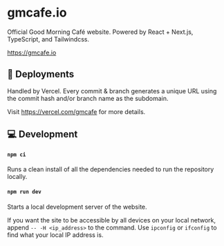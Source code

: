 # gmcafe.io
Official Good Morning Café website. Powered by React + Next.js, TypeScript, and Tailwindcss.

https://gmcafe.io

## :ship: Deployments
Handled by Vercel. Every commit & branch generates a unique URL using the commit hash and/or branch name as the subdomain. 

Visit https://vercel.com/gmcafe for more details.

## :computer: Development
#### `npm ci`
Runs a clean install of all the dependencies needed to run the repository locally.

#### `npm run dev`
Starts a local development server of the website.

If you want the site to be accessible by all devices on your local network, append `-- -H <ip_address>` to the command. Use `ipconfig` or `ifconfig` to find what your local IP address is.
